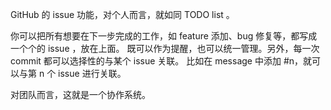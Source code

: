 GitHub 的 issue 功能，对个人而言，就如同 TODO list 。

你可以把所有想要在下一步完成的工作，如 feature 添加、bug 修复等，都写成一个个的 issue ，放在上面。
既可以作为提醒，也可以统一管理。另外，每一次 commit 都可以选择性的与某个 issue 关联。
比如在 message 中添加 #n，就可以与第 n 个 issue 进行关联。

对团队而言，这就是一个协作系统。
